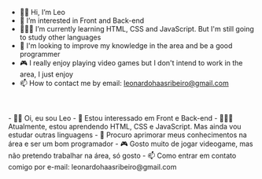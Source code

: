 - 👋🏻 Hi, I’m Leo
- 👀 I’m interested in Front and Back-end
- 👨🏻‍💻 I’m currently learning HTML, CSS and JavaScript. But I'm still going to study other languages
- 💎 I'm looking to improve my knowledge in the area and be a good programmer
- 🎮 I really enjoy playing video games but I don't intend to work in the area, I just enjoy
- 📫 How to contact me by email: leonardohaasribeiro@gmail.com
<br>
<br>
- 👋🏻 Oi, eu sou Leo
- 👀 Estou interessado em Front e Back-end
- 👨🏻‍💻 Atualmente, estou aprendendo HTML, CSS e JavaScript. Mas ainda vou estudar outras linguagens
- 💎 Procuro aprimorar meus conhecimentos na área e ser um bom programador
- 🎮 Gosto muito de jogar videogame, mas não pretendo trabalhar na área, só gosto
- 📫 Como entrar em contato comigo por e-mail: leonardohaasribeiro@gmail.com



<!--
**LeoHaas/LeoHaas** is a ✨ _special_ ✨ repository because its `README.md` (this file) appears on your GitHub profile.

Here are some ideas to get you started:

- 🔭 I’m currently working on ...
- 🌱 I’m currently learning ...
- 👯 I’m looking to collaborate on ...
- 🤔 I’m looking for help with ...
- 💬 Ask me about ...
- 📫 How to reach me: ...
- 😄 Pronouns: ...
- ⚡ Fun fact: ...
-->
